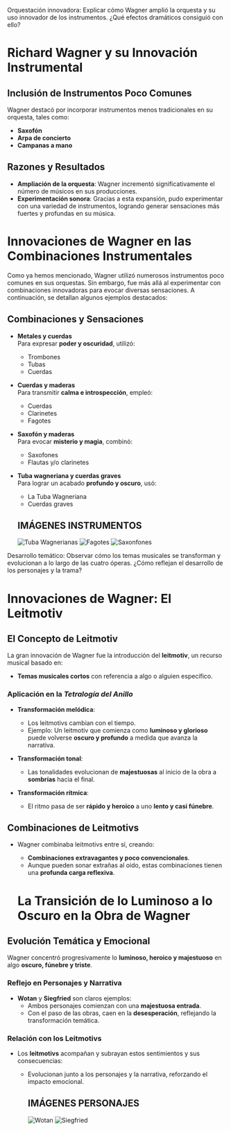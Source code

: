 Orquestación innovadora: Explicar cómo Wagner amplió la orquesta y su uso innovador de los
instrumentos. ¿Qué efectos dramáticos consiguió con ello?

# Richard Wagner y su Innovación Instrumental

## Inclusión de Instrumentos Poco Comunes
Wagner destacó por incorporar instrumentos menos tradicionales en su orquesta, tales como:

- **Saxofón**  
- **Arpa de concierto**  
- **Campanas a mano**  

## Razones y Resultados
- **Ampliación de la orquesta**: Wagner incrementó significativamente el número de músicos en sus producciones.  
- **Experimentación sonora**: Gracias a esta expansión, pudo experimentar con una variedad de instrumentos, logrando generar sensaciones más fuertes y profundas en su música.

# Innovaciones de Wagner en las Combinaciones Instrumentales

Como ya hemos mencionado, Wagner utilizó numerosos instrumentos poco comunes en sus orquestas. Sin embargo, fue más allá al experimentar con combinaciones innovadoras para evocar diversas sensaciones. A continuación, se detallan algunos ejemplos destacados:

## Combinaciones y Sensaciones

- **Metales y cuerdas**  
  Para expresar **poder y oscuridad**, utilizó:  
  - Trombones  
  - Tubas  
  - Cuerdas  

- **Cuerdas y maderas**  
  Para transmitir **calma e introspección**, empleó:  
  - Cuerdas  
  - Clarinetes  
  - Fagotes  

- **Saxofón y maderas**  
  Para evocar **misterio y magia**, combinó:  
  - Saxofones  
  - Flautas y/o clarinetes  

- **Tuba wagneriana y cuerdas graves**  
  Para lograr un acabado **profundo y oscuro**, usó:  
  - La Tuba Wagneriana  
  - Cuerdas graves

   ## IMÁGENES INSTRUMENTOS
  
  ![Tuba Wagnerianas](https://musical-perales.es/wp-content/uploads/2022/01/tuba-wagneriana-sib-fa-hans-hoyer-4826-lacada-hh4826g-1-0gb-174107.png)
  ![Fagotes](https://m.media-amazon.com/images/I/51QN+Y9NxWL._AC_UF894,1000_QL80_.jpg)
  ![Saxonfones](https://i.multisononline.com/blog/wp-content/uploads/2021/02/saxo-alto.jpg)


Desarrollo temático: Observar cómo los temas musicales se transforman y evolucionan a lo largo de
las cuatro óperas. ¿Cómo reflejan el desarrollo de los personajes y la trama?

# Innovaciones de Wagner: El Leitmotiv

## El Concepto de Leitmotiv
La gran innovación de Wagner fue la introducción del **leitmotiv**, un recurso musical basado en:  
- **Temas musicales cortos** con referencia a algo o alguien específico.  

### Aplicación en la *Tetralogía del Anillo*
- **Transformación melódica**:  
  - Los leitmotivs cambian con el tiempo.  
  - Ejemplo: Un leitmotiv que comienza como **luminoso y glorioso** puede volverse **oscuro y profundo** a medida que avanza la narrativa.  

- **Transformación tonal**:  
  - Las tonalidades evolucionan de **majestuosas** al inicio de la obra a **sombrías** hacia el final.

- **Transformación rítmica**:  
  - El ritmo pasa de ser **rápido y heroico** a uno **lento y casi fúnebre**.

## Combinaciones de Leitmotivs
- Wagner combinaba leitmotivs entre sí, creando:  
  - **Combinaciones extravagantes y poco convencionales**.  
  - Aunque pueden sonar extrañas al oído, estas combinaciones tienen una **profunda carga reflexiva**.
 
  # La Transición de lo Luminoso a lo Oscuro en la Obra de Wagner

## Evolución Temática y Emocional
Wagner concentró progresivamente lo **luminoso, heroico y majestuoso** en algo **oscuro, fúnebre y triste**.  

### Reflejo en Personajes y Narrativa
- **Wotan** y **Siegfried** son claros ejemplos:  
  - Ambos personajes comienzan con una **majestuosa entrada**.  
  - Con el paso de las obras, caen en la **desesperación**, reflejando la transformación temática.  

### Relación con los Leitmotivs
- Los **leitmotivs** acompañan y subrayan estos sentimientos y sus consecuencias:  
  - Evolucionan junto a los personajes y la narrativa, reforzando el impacto emocional.
 
    ## IMÁGENES PERSONAJES

    ![Wotan]([https://musical-perales.es/wp-content/uploads/2022/01/tuba-wagneriana-sib-fa-hans-hoyer-4826-lacada-hh4826g-1-0gb-174107.png](https://www.meisterdrucke.es/kunstwerke/1260px/Arthur_Rackham_-_Dwarf_and_Wotan_from_Wagners_Ring_of_the_Niebelungen_1911_%28wc_pen_and_ink%29_-_%28MeisterDrucke-556222%29.jpg))
    ![Siegfried]([https://musical-perales.es/wp-content/uploads/2022/01/tuba-wagneriana-sib-fa-hans-hoyer-4826-lacada-hh4826g-1-0gb-174107.png](https://upload.wikimedia.org/wikipedia/commons/thumb/a/a6/Siegfried.jpg/250px-Siegfried.jpg))


